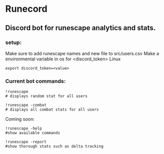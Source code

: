# Runecord

## Discord bot for runescape analytics and stats.

### setup:
Make sure to add runescape names and new file to src/users.csv
Make a environmental variable in os for <discord_token>
Linux
```
export discord_token=<value>
```


### Current bot commands:
```
!runescape
# displays random stat for all users

!runescape -combat
# displays all combat stats for all users
```

Coming soon:
```
!runescape -help
#show available commands

!runescape -report
#show thorough stats such as delta tracking

```

